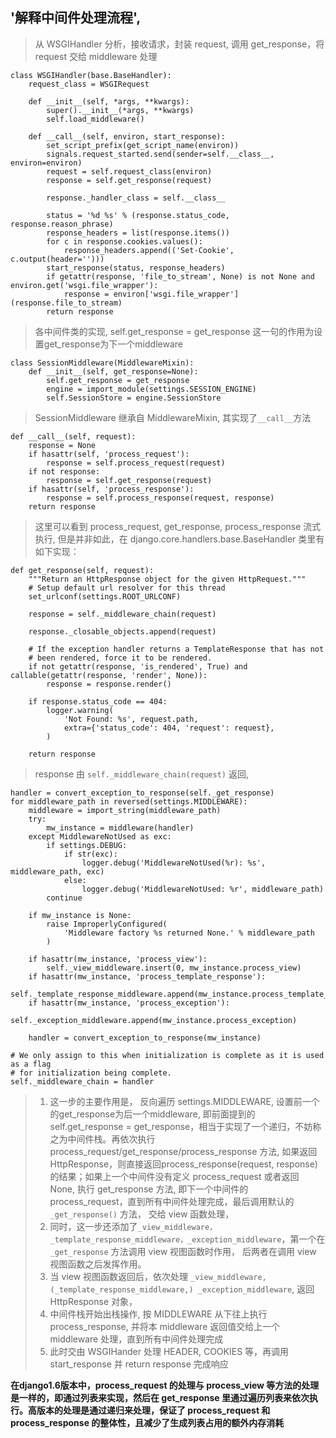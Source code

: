 ## '解释中间件处理流程',


> 从 WSGIHandler 分析，接收请求，封装 request, 调用 get_response，将 request 交给 middleware 处理

```
class WSGIHandler(base.BaseHandler):
    request_class = WSGIRequest

    def __init__(self, *args, **kwargs):
        super().__init__(*args, **kwargs)
        self.load_middleware()

    def __call__(self, environ, start_response):
        set_script_prefix(get_script_name(environ))
        signals.request_started.send(sender=self.__class__, environ=environ)
        request = self.request_class(environ)
        response = self.get_response(request)

        response._handler_class = self.__class__

        status = '%d %s' % (response.status_code, response.reason_phrase)
        response_headers = list(response.items())
        for c in response.cookies.values():
            response_headers.append(('Set-Cookie', c.output(header='')))
        start_response(status, response_headers)
        if getattr(response, 'file_to_stream', None) is not None and environ.get('wsgi.file_wrapper'):
            response = environ['wsgi.file_wrapper'](response.file_to_stream)
        return response
```

> 各中间件类的实现, self.get_response = get_response 这一句的作用为设置get_response为下一个middleware

```
class SessionMiddleware(MiddlewareMixin):
    def __init__(self, get_response=None):
        self.get_response = get_response
        engine = import_module(settings.SESSION_ENGINE)
        self.SessionStore = engine.SessionStore

```

> SessionMiddleware 继承自 MiddlewareMixin, 其实现了```__call__```方法

```
def __call__(self, request):
    response = None
    if hasattr(self, 'process_request'):
        response = self.process_request(request)
    if not response:
        response = self.get_response(request)
    if hasattr(self, 'process_response'):
        response = self.process_response(request, response)
    return response
```

> 这里可以看到 process_request, get_response, process_response 流式执行, 但是并非如此，在 django.core.handlers.base.BaseHandler 类里有如下实现：

```
def get_response(self, request):
    """Return an HttpResponse object for the given HttpRequest."""
    # Setup default url resolver for this thread
    set_urlconf(settings.ROOT_URLCONF)

    response = self._middleware_chain(request)

    response._closable_objects.append(request)

    # If the exception handler returns a TemplateResponse that has not
    # been rendered, force it to be rendered.
    if not getattr(response, 'is_rendered', True) and callable(getattr(response, 'render', None)):
        response = response.render()

    if response.status_code == 404:
        logger.warning(
            'Not Found: %s', request.path,
            extra={'status_code': 404, 'request': request},
        )

    return response
```

> response 由 ```self._middleware_chain(request)``` 返回,

```
handler = convert_exception_to_response(self._get_response)
for middleware_path in reversed(settings.MIDDLEWARE):
    middleware = import_string(middleware_path)
    try:
        mw_instance = middleware(handler)
    except MiddlewareNotUsed as exc:
        if settings.DEBUG:
            if str(exc):
                logger.debug('MiddlewareNotUsed(%r): %s', middleware_path, exc)
            else:
                logger.debug('MiddlewareNotUsed: %r', middleware_path)
        continue

    if mw_instance is None:
        raise ImproperlyConfigured(
            'Middleware factory %s returned None.' % middleware_path
        )

    if hasattr(mw_instance, 'process_view'):
        self._view_middleware.insert(0, mw_instance.process_view)
    if hasattr(mw_instance, 'process_template_response'):
        self._template_response_middleware.append(mw_instance.process_template_response)
    if hasattr(mw_instance, 'process_exception'):
        self._exception_middleware.append(mw_instance.process_exception)

    handler = convert_exception_to_response(mw_instance)

# We only assign to this when initialization is complete as it is used as a flag
# for initialization being complete.
self._middleware_chain = handler
```


>1. 这一步的主要作用是， 反向遍历 settings.MIDDLEWARE, 设置前一个的get_response为后一个middleware, 即前面提到的 self.get_response = get_response，相当于实现了一个递归，不妨称之为中间件栈。再依次执行 process_request/get_response/process_response 方法, 如果返回HttpResponse，则直接返回process_response(request, response)的结果；如果上一个中间件没有定义 process_request 或者返回 None, 执行 get_response 方法, 即下一个中间件的 process_request，直到所有中间件处理完成，最后调用默认的 ```_get_response()``` 方法， 交给 view 函数处理，
>2. 同时，这一步还添加了```_view_middleware，_template_response_middleware，_exception_middleware```，第一个在 ```_get_response``` 方法调用 view 视图函数时作用， 后两者在调用 view 视图函数之后发挥作用。
>3. 当 view 视图函数返回后，依次处理 ```_view_middleware, (_template_response_middleware,) _exception_middleware```, 返回 HttpResponse 对象，
>4. 中间件栈开始出栈操作, 按 MIDDLEWARE 从下往上执行 process_response, 并将本 middleware 返回值交给上一个 middleware 处理，直到所有中间件处理完成
>5. 此时交由 WSGIHander 处理 HEADER, COOKIES 等，再调用 start_response 并 return response 完成响应

**在django1.6版本中，process_request 的处理与 process_view 等方法的处理是一样的，即通过列表来实现，然后在 get_response 里通过遍历列表来依次执行。高版本的处理是通过递归来处理，保证了 process_request 和 process_response 的整体性，且减少了生成列表占用的额外内存消耗**
